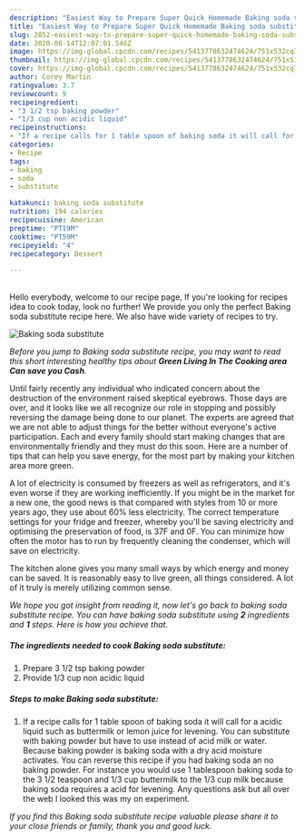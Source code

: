 ```yaml
---
description: "Easiest Way to Prepare Super Quick Homemade Baking soda substitute"
title: "Easiest Way to Prepare Super Quick Homemade Baking soda substitute"
slug: 2852-easiest-way-to-prepare-super-quick-homemade-baking-soda-substitute
date: 2020-08-14T12:07:01.546Z
image: https://img-global.cpcdn.com/recipes/5413778632474624/751x532cq70/baking-soda-substitute-recipe-main-photo.jpg
thumbnail: https://img-global.cpcdn.com/recipes/5413778632474624/751x532cq70/baking-soda-substitute-recipe-main-photo.jpg
cover: https://img-global.cpcdn.com/recipes/5413778632474624/751x532cq70/baking-soda-substitute-recipe-main-photo.jpg
author: Corey Martin
ratingvalue: 3.7
reviewcount: 9
recipeingredient:
- "3 1/2 tsp baking powder"
- "1/3 cup non acidic liquid"
recipeinstructions:
- "If a recipe calls for 1 table spoon of baking soda it will call for a acidic liquid such as buttermilk or lemon juice for levening. You can substitute with baking powder but have to use instead of acid milk or water. Because baking powder is baking soda with a dry acid moisture activates. You can reverse this recipe if you had baking soda an no baking powder. For instance you would use 1 tablespoon baking soda to the 3 1/2 teaspoon and 1/3 cup buttermilk to the 1/3 cup milk because baking soda requires a acid for levening. Any questions ask but all over the web I looked this was my on experiment."
categories:
- Recipe
tags:
- baking
- soda
- substitute

katakunci: baking soda substitute 
nutrition: 194 calories
recipecuisine: American
preptime: "PT19M"
cooktime: "PT59M"
recipeyield: "4"
recipecategory: Dessert

---
```

<br>
Hello everybody, welcome to our recipe page, If you're looking for recipes idea to cook today, look no further! We provide you only the perfect Baking soda substitute recipe here. We also have wide variety of recipes to try.
<br>


![Baking soda substitute](https://img-global.cpcdn.com/recipes/5413778632474624/751x532cq70/baking-soda-substitute-recipe-main-photo.jpg)

<i>Before you jump to Baking soda substitute recipe, you may want to read this short interesting healthy tips about 
<strong>Green Living In The Cooking area Can save you Cash</strong>.</i>
</br>

Until fairly recently any individual who indicated concern about the destruction of the environment raised skeptical eyebrows. Those days are over, and it looks like we all recognize our role in stopping and possibly reversing the damage being done to our planet. The experts are agreed that we are not able to adjust things for the better without everyone's active participation. Each and every family should start making changes that are environmentally friendly and they must do this soon. Here are a number of tips that can help you save energy, for the most part by making your kitchen area more green.

A lot of electricity is consumed by freezers as well as refrigerators, and it's even worse if they are working inefficiently. If you might be in the market for a new one, the good news is that compared with styles from 10 or more years ago, they use about 60% less electricity. The correct temperature settings for your fridge and freezer, whereby you'll be saving electricity and optimising the preservation of food, is 37F and 0F. You can minimize how often the motor has to run by frequently cleaning the condenser, which will save on electricity.

The kitchen alone gives you many small ways by which energy and money can be saved. It is reasonably easy to live green, all things considered. A lot of it truly is merely utilizing common sense.


<i>We hope you got insight from reading it, now let's go back to baking soda substitute recipe. You can have baking soda substitute using <strong>2</strong> ingredients and <strong>1</strong> steps. Here is how you achieve that.
</i>

##### The ingredients needed to cook Baking soda substitute:

1. Prepare 3 1/2 tsp baking powder
1. Provide 1/3 cup non acidic liquid


##### Steps to make Baking soda substitute:

1. If a recipe calls for 1 table spoon of baking soda it will call for a acidic liquid such as buttermilk or lemon juice for levening. You can substitute with baking powder but have to use instead of acid milk or water. Because baking powder is baking soda with a dry acid moisture activates. You can reverse this recipe if you had baking soda an no baking powder. For instance you would use 1 tablespoon baking soda to the 3 1/2 teaspoon and 1/3 cup buttermilk to the 1/3 cup milk because baking soda requires a acid for levening. Any questions ask but all over the web I looked this was my on experiment.


<i>If you find this Baking soda substitute recipe valuable please share it to your close friends or family, thank you and good luck.</i>
